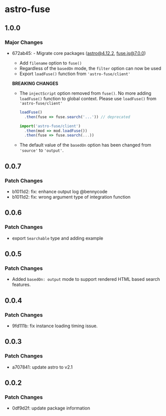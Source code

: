 # astro-fuse

## 1.0.0

### Major Changes

- 672ab45: - Migrate core packages (astro@4.12.2, fuse.js@7.0.0)

  - Add `filename` option to `fuse()`
  - Regardless of the `basedOn` mode, the `filter` option can now be used
  - Export `loadFuse()` function from `'astro-fuse/client'`

  **BREAKING CHANGES**

  - The `injectScript` option removed from `fuse()`. No more adding `loadFuse()` function to global context. Please use `loadFuse()` from `'astro-fuse/client'`

    ```ts
    loadFuse()
      .then(fuse => fuse.search('...')) // deprecated

    import('astro-fuse/client')
      .then(mod => mod.loadFuse())
      .then(fuse => fuse.search(...))
    ```

  - The default value of the `basedOn` option has been changed from `'source'` to `'output'`.

## 0.0.7

### Patch Changes

- b1011d2: fix: enhance output log @bennycode
- b1011d2: fix: wrong argument type of integration function

## 0.0.6

### Patch Changes

- export `Searchable` type and adding example

## 0.0.5

### Patch Changes

- Added `basedOn: output` mode to support rendered HTML based search features.

## 0.0.4

### Patch Changes

- 9fd111b: fix instance loading timing issue.

## 0.0.3

### Patch Changes

- a707841: update astro to v2.1

## 0.0.2

### Patch Changes

- 0df9d2f: update package information
